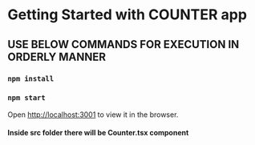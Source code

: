 # Getting Started with COUNTER app

## USE BELOW COMMANDS FOR EXECUTION IN ORDERLY MANNER

### `npm install`

### `npm start`

Open [http://localhost:3001](http://localhost:3001) to view it in the browser.

#### Inside src folder there will be Counter.tsx component

